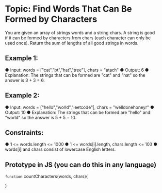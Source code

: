 
# Topic: Find Words That Can Be Formed by Characters

You are given an array of strings words and a string chars.
A string is good if it can be formed by characters from chars (each character can only be used once).
Return the sum of lengths of all good strings in words.


 ## Example 1:
●	Input: words = ["cat","bt","hat","tree"], chars = "atach"
●	Output: 6
●	Explanation: The strings that can be formed are "cat" and "hat" so the answer is 3 + 3 = 6.


## Example 2:
●	Input: words = ["hello","world","leetcode"], chars = "welldonehoneyr"
●	Output: 10
●	Explanation: The strings that can be formed are "hello" and "world" so the answer is 5 + 5 = 10. 


## Constraints:
●	1 <= words.length <= 1000
●	1 <= words[i].length, chars.length <= 100
●	words[i] and chars consist of lowercase English letters.



## Prototype in JS (you can do this in any language)


`function` countCharacters(words, chars){

}

